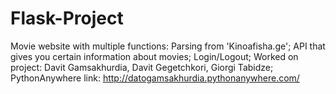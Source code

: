 # Flask-Project
Movie website with multiple functions: Parsing from 'Kinoafisha.ge'; API that gives you certain information about movies; Login/Logout; 
Worked on project: Davit Gamsakhurdia, Davit Gegetchkori, Giorgi Tabidze;
PythonAnywhere link: http://datogamsakhurdia.pythonanywhere.com/
